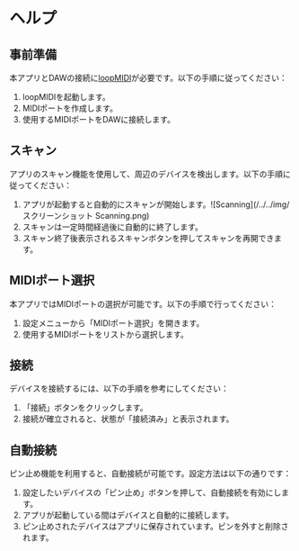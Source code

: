 # ヘルプ

## 事前準備
本アプリとDAWの接続に[loopMIDI](https://www.tobias-erichsen.de/software/loopmidi.html)が必要です。以下の手順に従ってください：
1. loopMIDIを起動します。
2. MIDIポートを作成します。
3. 使用するMIDIポートをDAWに接続します。

## スキャン
アプリのスキャン機能を使用して、周辺のデバイスを検出します。以下の手順に従ってください：
1. アプリが起動すると自動的にスキャンが開始します。![Scanning](/../../img/スクリーンショット Scanning.png)
3. スキャンは一定時間経過後に自動的に終了します。
4. スキャン終了後表示されるスキャンボタンを押してスキャンを再開できます。

## MIDIポート選択
本アプリではMIDIポートの選択が可能です。以下の手順で行ってください：
1. 設定メニューから「MIDIポート選択」を開きます。
2. 使用するMIDIポートをリストから選択します。

## 接続
デバイスを接続するには、以下の手順を参考にしてください：
1. 「接続」ボタンをクリックします。
2. 接続が確立されると、状態が「接続済み」と表示されます。

## 自動接続
ピン止め機能を利用すると、自動接続が可能です。設定方法は以下の通りです：
1. 設定したいデバイスの「ピン止め」ボタンを押して、自動接続を有効にします。
2. アプリが起動している間はデバイスと自動的に接続します。
3. ピン止めされたデバイスはアプリに保存されています。ピンを外すと削除されます。
